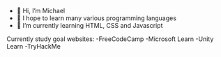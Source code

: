 - 👋 Hi, I’m Michael
- 👀 I hope to learn many various programming languages
- 🌱 I’m currently learning HTML, CSS and Javascript

Currently study goal websites:
-FreeCodeCamp
-Microsoft Learn
-Unity Learn
-TryHackMe

<!---
mickaub/mickaub is a ✨ special ✨ repository because its `README.md` (this file) appears on your GitHub profile.
You can click the Preview link to take a look at your changes.
--->
